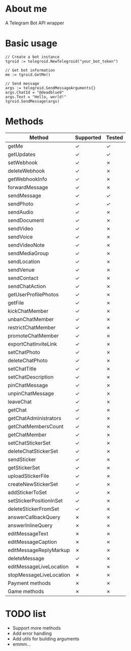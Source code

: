 # About me

A Telegram Bot API wrapper

# Basic usage

```
// Create a bot instance
tgroid := telegroid.NewTelegroid("your_bot_token")

// Get bot information
me := tgroid.GetMe()

// Send message
args := telegroid.SendMessageArguments{}
args.ChatId = "@deadblue9"
args.Text = "Hello, world!"
tgroid.SendMessage(args)
```

# Methods

| Method | Supported | Tested |
|--------|-----------|--------|
| getMe | ✓ | ✓ |
| getUpdates | ✓ | ✓ |
| setWebhook | ✓ | ✗ |
| deleteWebhook | ✓ | ✗ |
| getWebhookInfo | ✓ | ✗ |
| forwardMessage | ✓ | ✗ |
| sendMessage | ✓ | ✓ |
| sendPhoto | ✓ | ✓ |
| sendAudio | ✓ | ✗ |
| sendDocument | ✓ | ✗ |
| sendVideo | ✓ | ✗ |
| sendVoice | ✓ | ✗ |
| sendVideoNote | ✓ | ✗ |
| sendMediaGroup | ✓ | ✗ |
| sendLocation | ✓ | ✗ |
| sendVenue | ✓ | ✗ |
| sendContact | ✓ | ✗ |
| sendChatAction | ✓ | ✗ |
| getUserProfilePhotos | ✓ | ✗ |
| getFile | ✓ | ✗ |
| kickChatMember | ✓ | ✗ |
| unbanChatMember | ✓ | ✗ |
| restrictChatMember | ✓ | ✗ |
| promoteChatMember | ✓ | ✗ |
| exportChatInviteLink | ✓ | ✗ |
| setChatPhoto | ✓ | ✗ |
| deleteChatPhoto | ✓ | ✗ |
| setChatTitle | ✓ | ✗ |
| setChatDescription | ✓ | ✗ |
| pinChatMessage | ✓ | ✗ |
| unpinChatMessage | ✓ | ✗ |
| leaveChat | ✓ | ✗ |
| getChat | ✓ | ✗ |
| getChatAdministrators | ✓ | ✗ |
| getChatMembersCount | ✓ | ✗ |
| getChatMember | ✓ | ✗ |
| setChatStickerSet | ✓ | ✗ |
| deleteChatStickerSet | ✓ | ✗ |
| sendSticker | ✓ | ✗ |
| getStickerSet | ✓ | ✗ |
| uploadStickerFile | ✓ | ✗ |
| createNewStickerSet | ✓ | ✗ |
| addStickerToSet | ✓ | ✗ |
| setStickerPositionInSet | ✓ | ✗ |
| deleteStickerFromSet | ✓ | ✗ |
| answerCallbackQuery | ✗ | ✗ |
| answerInlineQuery | ✗ | ✗ |
| editMessageText | ✗ | ✗ |
| editMessageCaption | ✗ | ✗ |
| editMessageReplyMarkup | ✗ | ✗ |
| deleteMessage | ✓ | ✗ |
| editMessageLiveLocation | ✗ | ✗ |
| stopMessageLiveLocation | ✗ | ✗ |
| Payment methods | ✗ | ✗ |
| Game methods | ✗ | ✗ |

# TODO list
* Support more methods
* Add error handling
* Add utils for building arguments
* emmm...